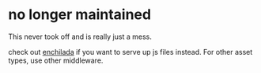 # no longer maintained

This never took off and is really just a mess.

check out [enchilada](https://github.com/shtylman/node-enchilada) if you want to serve up js files instead. For other asset types, use other middleware.